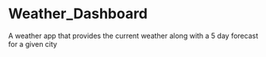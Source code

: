 # Weather_Dashboard
A weather app that provides the current weather along with a 5 day forecast for a given city
